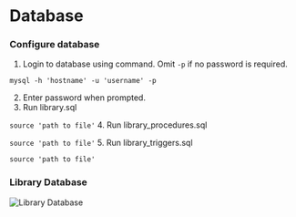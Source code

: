 # Database

### Configure database
1. Login to database using command. Omit `-p` if no password is required.

  `mysql -h 'hostname' -u 'username' -p`
  
2. Enter password when prompted.
2. Run library.sql

  `source 'path to file'`
4. Run library_procedures.sql

  `source 'path to file'`
5. Run library_triggers.sql

  `source 'path to file'`

### Library Database
![Library Database](http://i1305.photobucket.com/albums/s547/jeegnathebug/library_zps5jr5dxdo.png?t=1460069173)
